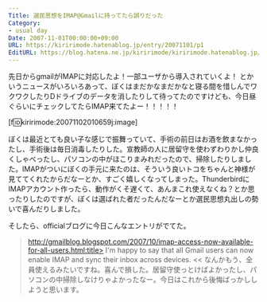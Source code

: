 ```yaml
---
Title: 選民思想をIMAP@Gmailに持ってたら誤りだった
Category:
- usual day
Date: 2007-11-01T00:00:00+09:00
URL: https://kiririmode.hatenablog.jp/entry/20071101/p1
EditURL: https://blog.hatena.ne.jp/kiririmode/kiririmode.hatenablog.jp/atom/entry/8454420450078216373
---
```


先日からgmailがIMAPに対応したよ！一部ユーザから導入されていくよ！
とかいうニュースがいろいろあって、ぼくはまだかなまだかなと寝る間を惜しんでワクワクしたりDドライブのデータを消したりして待ってたのですけども、今日昼ぐらいにチェックしてたらIMAP来てたよー！！！！！


[f:id:kiririmode:20071102010659j:image]


ぼくは最近とても良い子な感じで振舞っていて、手術の前日はお酒を飲まなかったし、手術後は毎日消毒したりした。宣教師の人に居留守を使わずわりかし仲良くしゃべったし、パソコンの中がほこりまみれだったので、掃除したりしました。IMAPがついにぼくの手元に来たのは、そういう良いトコをちゃんと神様が見ててくれたからだなーとか、すごく嬉しくなってしまった。ThunderbirdにIMAPアカウント作ったら、動作がくそ遅くて、あんまこれ使えなくね？とか思ったりしたのですが、ぼくは選ばれた者だったんだなーとか選民思想丸出しの勢いで喜んだりしました。


そしたら、officialブログに今日こんなエントリがでてた。
>http://gmailblog.blogspot.com/2007/10/imap-access-now-available-for-all-users.html:title>
I'm happy to say that all Gmail users can now enable IMAP and sync their inbox across devices.
<<
なんかもう、全員使えるみたいですね。喜んで損した。居留守使っとけばよかったし、パソコンの中掃除しなけりゃよかったなー。今日はこれから後悔ばっかししようと思います。
